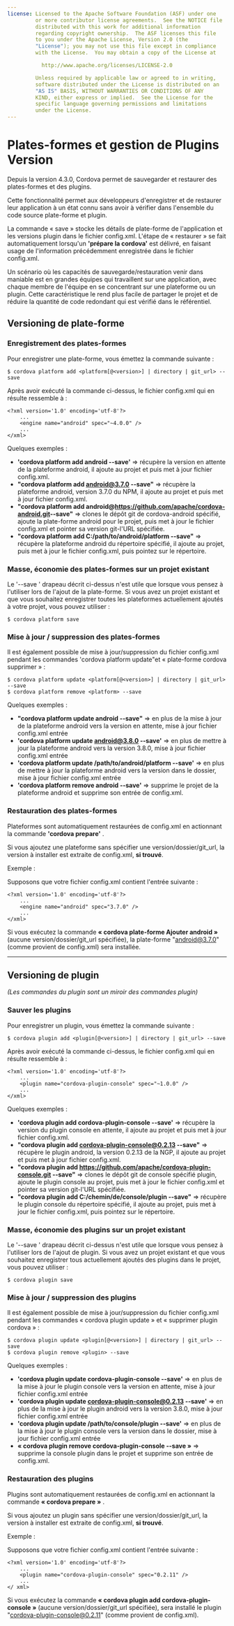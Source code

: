 ```yaml
---
license: Licensed to the Apache Software Foundation (ASF) under one
         or more contributor license agreements.  See the NOTICE file
         distributed with this work for additional information
         regarding copyright ownership.  The ASF licenses this file
         to you under the Apache License, Version 2.0 (the
         "License"); you may not use this file except in compliance
         with the License.  You may obtain a copy of the License at

           http://www.apache.org/licenses/LICENSE-2.0

         Unless required by applicable law or agreed to in writing,
         software distributed under the License is distributed on an
         "AS IS" BASIS, WITHOUT WARRANTIES OR CONDITIONS OF ANY
         KIND, either express or implied.  See the License for the
         specific language governing permissions and limitations
         under the License.
---
```


# Plates-formes et gestion de Plugins Version

Depuis la version 4.3.0, Cordova permet de sauvegarder et restaurer des plates-formes et des plugins.

Cette fonctionnalité permet aux développeurs d'enregistrer et de restaurer leur application à un état connu sans avoir à vérifier dans l'ensemble du code source plate-forme et plugin.

La commande « save » stocke les détails de plate-forme de l'application et les versions plugin dans le fichier config.xml. L'étape de « restaurer » se fait automatiquement lorsqu'un **'prépare la cordova'** est délivré, en faisant usage de l'information précédemment enregistrée dans le fichier config.xml.

Un scénario où les capacités de sauvegarde/restauration venir dans maniable est en grandes équipes qui travaillent sur une application, avec chaque membre de l'équipe en se concentrant sur une plateforme ou un plugin. Cette caractéristique le rend plus facile de partager le projet et de réduire la quantité de code redondant qui est vérifié dans le référentiel.

## Versioning de plate-forme

### Enregistrement des plates-formes

Pour enregistrer une plate-forme, vous émettez la commande suivante :

    $ cordova platform add <platform[@<version>] | directory | git_url> --save
    

Après avoir exécuté la commande ci-dessus, le fichier config.xml qui en résulte ressemble à :

    <?xml version='1.0' encoding='utf-8'?>
        ...
        <engine name="android" spec="~4.0.0" />
        ...
    </xml>
    

Quelques exemples :

  * **'cordova platform add android --save'** => récupère la version en attente de la plateforme android, il ajoute au projet et puis met à jour fichier config.xml.
  * **"cordova platform add android@3.7.0 --save"** => récupère la plateforme android, version 3.7.0 du NPM, il ajoute au projet et puis met à jour fichier config.xml.
  * **"cordova platform add android@https://github.com/apache/cordova-android.git​ --save"** => clones le dépôt git de cordova-android spécifié, ajoute la plate-forme android pour le projet, puis met à jour le fichier config.xml et pointer sa version git-l'URL spécifiée.
  * **"cordova platform add C:/path/to/android/platform --save"** => récupère la plateforme android du répertoire spécifié, il ajoute au projet, puis met à jour le fichier config.xml, puis pointez sur le répertoire.

### Masse, économie des plates-formes sur un projet existant

Le '--save ' drapeau décrit ci-dessus n'est utile que lorsque vous pensez à l'utiliser lors de l'ajout de la plate-forme. Si vous avez un projet existant et que vous souhaitez enregistrer toutes les plateformes actuellement ajoutés à votre projet, vous pouvez utiliser :

    $ cordova platform save
    

### Mise à jour / suppression des plates-formes

Il est également possible de mise à jour/suppression du fichier config.xml pendant les commandes 'cordova platform update"et « plate-forme cordova supprimer » :

    $ cordova platform update <platform[@<version>] | directory | git_url> --save
    $ cordova platform remove <platform> --save
    

Quelques exemples :

  * **"cordova platform update android --save"** => en plus de la mise à jour de la plateforme android vers la version en attente, mise à jour fichier config.xml entrée
  * **'cordova platform update android@3.8.0 --save'** => en plus de mettre à jour la plateforme android vers la version 3.8.0, mise à jour fichier config.xml entrée
  * **'cordova platform update /path/to/android/platform --save'** => en plus de mettre à jour la plateforme android vers la version dans le dossier, mise à jour fichier config.xml entrée
  * **'cordova platform remove android --save'** => supprime le projet de la plateforme android et supprime son entrée de config.xml.

### Restauration des plates-formes

Plateformes sont automatiquement restaurées de config.xml en actionnant la commande **'cordova prepare'** .

Si vous ajoutez une plateforme sans spécifier une version/dossier/git_url, la version à installer est extraite de config.xml, **si trouvé**.

Exemple :

Supposons que votre fichier config.xml contient l'entrée suivante :

    <?xml version='1.0' encoding='utf-8'?>
        ...
        <engine name="android" spec="3.7.0" />
        ...
    </xml>
    

Si vous exécutez la commande **« cordova plate-forme Ajouter android »** (aucune version/dossier/git_url spécifiée), la plate-forme "android@3.7.0" (comme provient de config.xml) sera installée.

* * *

## Versioning de plugin

*(Les commandes du plugin sont un miroir des commandes plugin)*

### Sauver les plugins

Pour enregistrer un plugin, vous émettez la commande suivante :

    $ cordova plugin add <plugin[@<version>] | directory | git_url> --save
    

Après avoir exécuté la commande ci-dessus, le fichier config.xml qui en résulte ressemble à :

    <?xml version='1.0' encoding='utf-8'?>
        ...
        <plugin name="cordova-plugin-console" spec="~1.0.0" />
        ...
    </xml>
    

Quelques exemples :

  * **'cordova plugin add cordova-plugin-console --save'** => récupère la version du plugin console en attente, il ajoute au projet et puis met à jour fichier config.xml.
  * **"cordova plugin add cordova-plugin-console@0.2.13 --save"** => récupère le plugin android, la version 0.2.13 de la NGP, il ajoute au projet et puis met à jour fichier config.xml.
  * **"cordova plugin add https://github.com/apache/cordova-plugin-console.git --save"** => clones le dépôt git de console spécifié plugin, ajoute le plugin console au projet, puis met à jour le fichier config.xml et pointer sa version git-l'URL spécifiée.
  * **"cordova plugin add C:/chemin/de/console/plugin --save"** => récupère le plugin console du répertoire spécifié, il ajoute au projet, puis met à jour le fichier config.xml, puis pointez sur le répertoire.

### Masse, économie des plugins sur un projet existant

Le '--save ' drapeau décrit ci-dessus n'est utile que lorsque vous pensez à l'utiliser lors de l'ajout de plugin. Si vous avez un projet existant et que vous souhaitez enregistrer tous actuellement ajoutés des plugins dans le projet, vous pouvez utiliser :

    $ cordova plugin save
    

### Mise à jour / suppression des plugins

Il est également possible de mise à jour/suppression du fichier config.xml pendant les commandes « cordova plugin update » et « supprimer plugin cordova » :

    $ cordova plugin update <plugin[@<version>] | directory | git_url> --save
    $ cordova plugin remove <plugin> --save
    

Quelques exemples :

  * **'cordova plugin update cordova-plugin-console --save'** => en plus de la mise à jour le plugin console vers la version en attente, mise à jour fichier config.xml entrée
  * **'cordova plugin update cordova-plugin-console@0.2.13 --save'** => en plus de la mise à jour le plugin android vers la version 3.8.0, mise à jour fichier config.xml entrée
  * **'cordova plugin update /path/to/console/plugin --save'** => en plus de la mise à jour le plugin console vers la version dans le dossier, mise à jour fichier config.xml entrée
  * **« cordova plugin remove cordova-plugin-console --save »** => supprime la console plugin dans le projet et supprime son entrée de config.xml.

### Restauration des plugins

Plugins sont automatiquement restaurées de config.xml en actionnant la commande **« cordova prepare »** .

Si vous ajoutez un plugin sans spécifier une version/dossier/git_url, la version à installer est extraite de config.xml, **si trouvé**.

Exemple :

Supposons que votre fichier config.xml contient l'entrée suivante :

    <?xml version='1.0' encoding='utf-8'?>
        ...
        <plugin name="cordova-plugin-console" spec="0.2.11" />
        ...
    </ xml>
    

Si vous exécutez la commande **« cordova plugin add cordova-plugin-console »** (aucune version/dossier/git_url spécifiée), sera installé le plugin "cordova-plugin-console@0.2.11" (comme provient de config.xml).